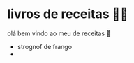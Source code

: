 # livros de receitas :man_cook:

olá bem vindo ao meu de receitas :wave:

- strognof de frango
- 





